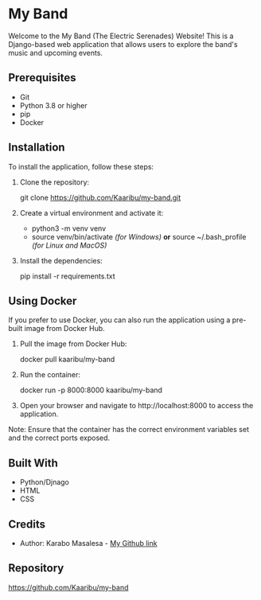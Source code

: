 # My Band

Welcome to the My Band (The Electric Serenades) Website! This is a Django-based web application that allows users to explore the band's music and upcoming events.

## Prerequisites

- Git
- Python 3.8 or higher
- pip
- Docker

## Installation

To install the application, follow these steps:

1. Clone the repository:

    git clone https://github.com/Kaaribu/my-band.git

2. Create a virtual environment and activate it:

    - python3 -m venv venv
    - source venv/bin/activate *(for Windows)* **or** source ~/.bash_profile *(for Linux and MacOS)*

3. Install the dependencies:

    pip install -r requirements.txt

## Using Docker

If you prefer to use Docker, you can also run the application using a pre-built image from Docker Hub.

1. Pull the image from Docker Hub:

    docker pull kaaribu/my-band

2. Run the container:

    docker run -p 8000:8000 kaaribu/my-band

3. Open your browser and navigate to http://localhost:8000 to access the application.

Note: Ensure that the container has the correct environment variables set and the correct ports exposed.

## Built With
- Python/Djnago 
- HTML 
- CSS

## Credits

- Author: Karabo Masalesa - [My Github link](https://github.com/Kaaribu)

## Repository

https://github.com/Kaaribu/my-band


